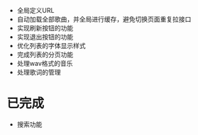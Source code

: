* 全局定义URL
* 自动加载全部歌曲，并全局进行缓存，避免切换页面重复拉接口
* 实现刷新按钮的功能 
* 实现退出按钮的功能 
* 优化列表的字体显示样式
* 完成列表的分页功能 
* 处理wav格式的音乐 
* 处理歌词的管理

# 已完成 
* 搜索功能
